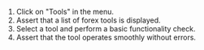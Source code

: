 1. Click on "Tools" in the menu.
2. Assert that a list of forex tools is displayed.
3. Select a tool and perform a basic functionality check.
4. Assert that the tool operates smoothly without errors.